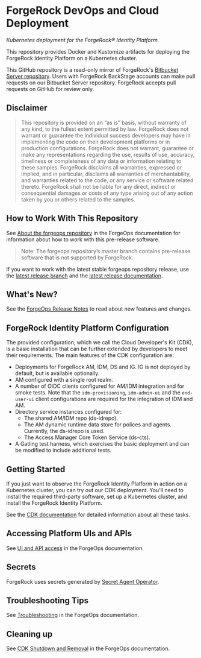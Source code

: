 # ForgeRock DevOps and Cloud Deployment

_Kubernetes deployment for the ForgeRock&reg; Identity Platform._

This repository provides Docker and Kustomize artifacts for deploying the 
ForgeRock Identity Platform on a Kubernetes cluster. 

This GitHub repository is a read-only mirror of
ForgeRock's [Bitbucket Server repository](https://stash.forgerock.org/projects/CLOUD/repos/forgeops). 
Users with ForgeRock BackStage accounts can make pull requests on our Bitbucket 
Server repository. ForgeRock accepts pull requests on GitHub for review only.

## Disclaimer

>This repository is provided on an “as is” basis, without warranty of any kind, 
to the fullest extent permitted by law. ForgeRock does not warrant or guarantee 
the individual success developers may have in implementing the code on their
development platforms or in production configurations. ForgeRock does not 
warrant, guarantee or make any representations regarding the use, results of use,
accuracy, timeliness or completeness of any data or information relating to these 
samples. ForgeRock disclaims all warranties, expressed or implied, and in 
particular, disclaims all warranties of merchantability, and warranties related
to the code, or any service or software related thereto. ForgeRock shall not be
liable for any direct, indirect or consequential damages or costs of any type 
arising out of any action taken by you or others related to the samples.

## How to Work With This Repository

See [About the forgeops repository] in the ForgeOps documentation for information about how to work with this pre-release software.

>Note: The forgeops repository’s master branch contains pre-release software that is not supported by ForgeRock.

If you want to work with the latest stable forgeops repository release, use the 
[latest release branch] and the [latest release documentation].

## What's New?

See the [ForgeOps Release Notes] to read about new features and changes.

## ForgeRock Identity Platform Configuration

The provided configuration, which we call the Cloud Developer's Kit (CDK),
is a basic installation that can be further extended by developers to meet their requirements. 
The main features of the CDK configuration are:

* Deployments for ForgeRock AM, IDM, DS and IG. IG is not deployed by default, but is available optionally.
* AM configured with a single root realm.
* A number of OIDC clients configured for AM/IDM integration and for smoke tests.
Note that the `idm-provisioning`, `idm-admin-ui` and the `end-user-ui` client configurations are required for the
integration of IDM and AM.
* Directory service instances configured for:
   * The shared AM/IDM repo (ds-idrepo).
   * The AM dynamic runtime data store for polices and agents. Currently, the ds-idrepo is used.
   * The Access Manager Core Token Service (ds-cts).
* A Gatling test harness, which exercises the basic deployment and can be modified to include additional tests.


## Getting Started

If you just want to observe the ForgeRock Identity Platform in action on a 
Kubernetes cluster, you can try out our CDK deployment. You'll need to install 
the required third-party software, set up a Kubernetes cluster, and install the 
ForgeRock Identity Platform. 

See the [CDK documentation] for detailed information about all these tasks.

## Accessing Platform UIs and APIs

See [UI and API access] in the ForgeOps documentation.

## Secrets

ForgeRock uses secrets generated by [Secret Agent Operator](https://github.com/ForgeRock/secret-agent).
 

## Troubleshooting Tips

See [Troubleshooting] in the ForgeOps documentation.

## Cleaning up

See [CDK Shutdown and Removal] in the ForgeOps documentation. 

[About the forgeops repository]:https://ea.forgerock.com/docs/forgeops/forgeops.html
[Authentication rate]:https://ea.forgerock.com/docs/forgeops/how-to/benchmark/authrate.html
[CDK documentation]:https://ea.forgerock.com/docs/forgeops/cdk/overview.html
[CDK Shutdown and Removal]:https://ea.forgerock.com/docs/forgeops/cdk/shutdown.html
[ForgeOps Release Notes]:https://ea.forgerock.com/docs/forgeops/rn/rn.html
[latest release branch]:https://github.com/ForgeRock/forgeops/tree/release/7.3-20230404
[latest release documentation]:https://backstage.forgerock.com/docs/forgeops/7.3/index.html
[Statement of support]:https://backstage.forgerock.com/docs/forgeops/7.3/start/support.html#kubernetes-services
[Troubleshooting]:https://ea.forgerock.com/docs/forgeops/troubleshooting/overview.html
[UI and API access]:https://ea.forgerock.com/docs/forgeops/cdk/access.html
